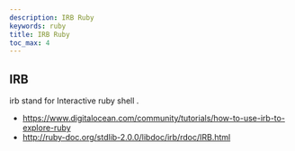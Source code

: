 ```yaml
---
description: IRB Ruby
keywords: ruby
title: IRB Ruby
toc_max: 4
---
```


## IRB

irb stand for Interactive ruby shell .

* https://www.digitalocean.com/community/tutorials/how-to-use-irb-to-explore-ruby
* http://ruby-doc.org/stdlib-2.0.0/libdoc/irb/rdoc/IRB.html
